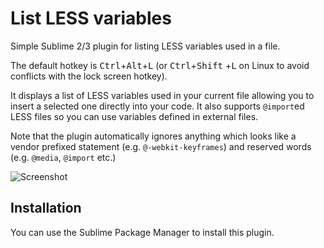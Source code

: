 List LESS variables
======================

Simple Sublime 2/3 plugin for listing LESS variables used in a file.

The default hotkey is <kbd>Ctrl</kbd>+<kbd>Alt</kbd>+<kbd>L</kbd> (or <kbd>Ctrl</kbd>+<kbd>Shift</kbd>
+<kbd>L</kbd> on Linux to avoid conflicts with the lock screen hotkey).

It displays a list of LESS variables used in your current file allowing you to insert a selected one 
directly into your code. It also supports `@import`ed LESS files so you can use variables defined in 
external files.

Note that the plugin automatically ignores anything which looks like a vendor prefixed statement (e.g. 
`@-webkit-keyframes`) and reserved words (e.g. `@media`, `@import` etc.)

![Screenshot](http://i41.tinypic.com/eajivq.png)

Installation
------------
You can use the Sublime Package Manager to install this plugin.
